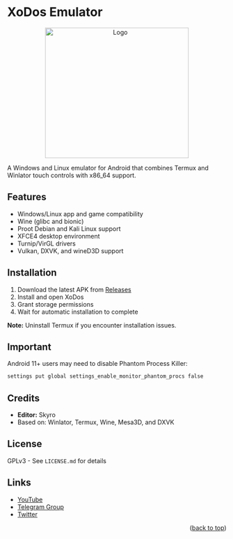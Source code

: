 # XoDos Emulator

<p align="center">
  <img src="https://github.com/xodiosx/XoDos/blob/main/Logo.png" alt="Logo" width="330" height="300">
</p>

A Windows and Linux emulator for Android that combines Termux and Winlator touch controls with x86_64 support.

## Features
- Windows/Linux app and game compatibility
- Wine (glibc and bionic)
- Proot Debian and Kali Linux support
- XFCE4 desktop environment
- Turnip/VirGL drivers
- Vulkan, DXVK, and wineD3D support

## Installation
1. Download the latest APK from [Releases](https://github.com/xodiosx/XoDos/releases)
2. Install and open XoDos
3. Grant storage permissions
4. Wait for automatic installation to complete

**Note:** Uninstall Termux if you encounter installation issues.

## Important
Android 11+ users may need to disable Phantom Process Killer:
```bash
settings put global settings_enable_monitor_phantom_procs false
```

## Credits
- **Editor:** Skyro
- Based on: Winlator, Termux, Wine, Mesa3D, and DXVK

## License
GPLv3 - See `LICENSE.md` for details

## Links
- [YouTube](https://www.youtube.com/@xodmods5082)
- [Telegram Group](https://t.me/xodemulatorr)
- [Twitter](https://x.com/XAleiwi)

<p align="right">(<a href="#readme-top">back to top</a>)</p>
